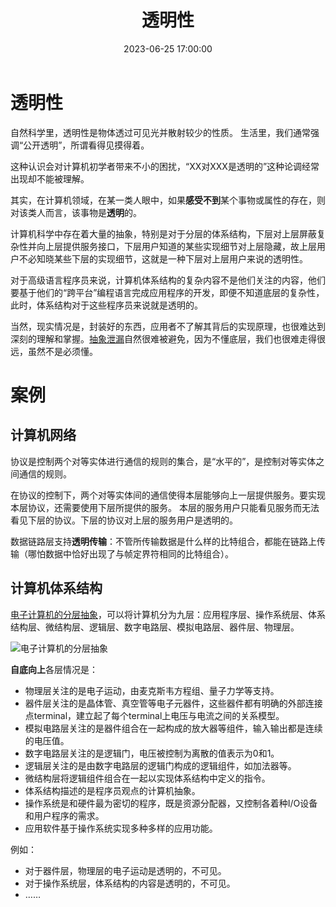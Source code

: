 ﻿---
title: 透明性
date: 2023-06-25 17:00:00
tags:
- 计算机科学基础
categories:
- 计算机科学基础
---

# 透明性

自然科学里，透明性是物体透过可见光并散射较少的性质。
生活里，我们通常强调“公开透明”，所谓看得见摸得着。

这种认识会对计算机初学者带来不小的困扰，“XX对XXX是透明的”这种论调经常出现却不能被理解。

其实，在计算机领域，在某一类人眼中，如果**感受不到**某个事物或属性的存在，则对该类人而言，该事物是**透明**的。

计算机科学中存在着大量的抽象，特别是对于分层的体系结构，下层对上层屏蔽复杂性并向上层提供服务接口，下层用户知道的某些实现细节对上层隐藏，故上层用户不必知晓某些下层的实现细节，这就是一种下层对上层用户来说的透明性。

对于高级语言程序员来说，计算机体系结构的复杂内容不是他们关注的内容，他们要基于他们的“跨平台”编程语言完成应用程序的开发，即便不知道底层的复杂性，此时，体系结构对于这些程序员来说就是透明的。

当然，现实情况是，封装好的东西，应用者不了解其背后的实现原理，也很难达到深刻的理解和掌握。[抽象泄漏](https://blankspace.blog.csdn.net/article/details/115191951)自然很难被避免，因为不懂底层，我们也很难走得很远，虽然不是必须懂。


# 案例

## 计算机网络

协议是控制两个对等实体进行通信的规则的集合，是“水平的”，是控制对等实体之间通信的规则。

在协议的控制下，两个对等实体间的通信使得本层能够向上一层提供服务。要实现本层协议，还需要使用下层所提供的服务。
本层的服务用户只能看见服务而无法看见下层的协议。下层的协议对上层的服务用户是透明的。

数据链路层支持**透明传输**：不管所传输数据是什么样的比特组合，都能在链路上传输（哪怕数据中恰好出现了与帧定界符相同的比特组合）。

## 计算机体系结构

[电子计算机的分层抽象](https://blankspace.blog.csdn.net/article/details/113634653)，可以将计算机分为九层：应用程序层、操作系统层、体系结构层、微结构层、逻辑层、数字电路层、模拟电路层、器件层、物理层。

![电子计算机的分层抽象](1.png)

**自底向上**各层情况是：
- 物理层关注的是电子运动，由麦克斯韦方程组、量子力学等支持。 
- 器件层关注的是晶体管、真空管等电子元器件，这些器件都有明确的外部连接点terminal，建立起了每个terminal上电压与电流之间的关系模型。 
- 模拟电路层关注的是器件组合在一起构成的放大器等组件，输入输出都是连续的电压值。 
- 数字电路层关注的是逻辑门，电压被控制为离散的值表示为0和1。 
- 逻辑层关注的是由数字电路层的逻辑门构成的逻辑组件，如加法器等。 
- 微结构层将逻辑组件组合在一起以实现体系结构中定义的指令。 
- 体系结构描述的是程序员观点的计算机抽象。 
- 操作系统是和硬件最为密切的程序，既是资源分配器，又控制各着种I/O设备和用户程序的需求。 
- 应用软件基于操作系统实现多种多样的应用功能。

例如：
- 对于器件层，物理层的电子运动是透明的，不可见。 
- 对于操作系统层，体系结构的内容是透明的，不可见。
- ……




